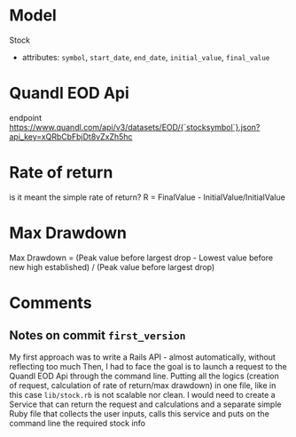 # Model

Stock

- attributes: `symbol`, `start_date`, `end_date`, `initial_value`, `final_value`

# Quandl EOD Api

endpoint https://www.quandl.com/api/v3/datasets/EOD/{`stocksymbol`}.json?api_key=xQRbCbFbjDt8vZxZh5hc

# Rate of return

is it meant the simple rate of return?
R = FinalValue - InitialValue/InitialValue

# Max Drawdown

Max Drawdown = (Peak value before largest drop - Lowest value before new high established) / (Peak value before largest drop)

# Comments

## Notes on commit `first_version`

My first approach was to write a Rails API - almost automatically, without reflecting too much
Then, I had to face the goal is to launch a request to the Quandl EOD Api through the command line.
Putting all the logics (creation of request, calculation of rate of return/max drawdown) in one file, like in this case `lib/stock.rb` is not scalable nor clean.
I would need to create a Service that can return the request and calculations and a separate simple Ruby file that collects the user inputs, calls this service and puts on the command line the required stock info
